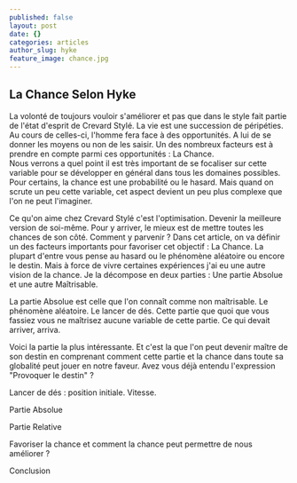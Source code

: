 ```yaml
---
published: false
layout: post
date: {}
categories: articles
author_slug: hyke
feature_image: chance.jpg
---
```

## La Chance Selon Hyke

La volonté de toujours vouloir s'améliorer et pas que dans le style fait partie de l'état d'esprit de Crevard Stylé.
La vie est une succession de péripéties. Au cours de celles-ci, l'homme fera face à des opportunités. A lui de se donner les moyens ou non de les saisir. Un des nombreux facteurs est à prendre en compte parmi ces opportunités : La Chance.  
Nous verrons a quel point il est très important de se focaliser sur cette variable pour se développer en général dans tous les domaines possibles.
Pour certains, la chance est une probabilité ou le hasard. Mais quand on scrute un peu cette variable, cet aspect devient un peu plus complexe que l'on ne peut l'imaginer.




Ce qu'on aime chez Crevard Stylé c'est l'optimisation. Devenir la meilleure version de soi-même. Pour y arriver, le mieux est de mettre toutes les chances de son côté. Comment y parvenir ? Dans cet article, on va définir un des facteurs importants pour favoriser cet objectif : La Chance.
La plupart d'entre vous pense au hasard ou le phénomène aléatoire ou encore le destin. Mais à force de vivre certaines expériences j'ai eu une autre vision de la chance. Je la décompose en deux parties : Une partie Absolue et une autre Maîtrisable. 

La partie Absolue est celle que l'on connaît comme non maîtrisable. Le phénomène aléatoire. Le lancer de dés. Cette partie que quoi que vous fassiez vous ne maîtrisez aucune variable de cette partie. Ce qui devait arriver, arriva.

Voici la partie la plus intéressante. Et c'est la que l'on peut devenir maître de son destin en comprenant comment cette partie et la chance dans toute sa globalité peut jouer en notre faveur. Avez vous déjà entendu l'expression "Provoquer le destin" ?

Lancer de dés : position initiale. Vitesse.

Partie Absolue

Partie Relative 

Favoriser la chance et comment la chance peut permettre de nous améliorer ?

Conclusion
